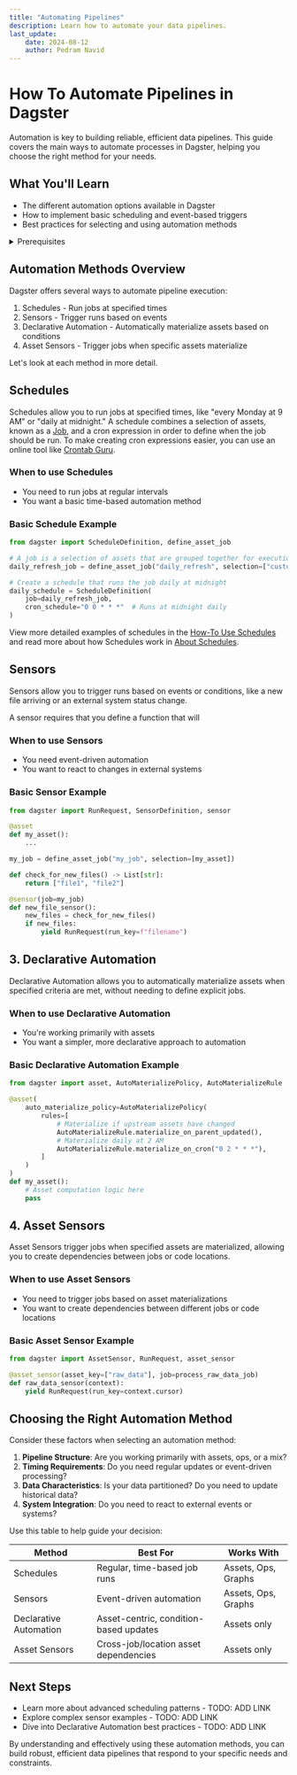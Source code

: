 ```yaml
---
title: "Automating Pipelines"
description: Learn how to automate your data pipelines.
last_update: 
    date: 2024-08-12
    author: Pedram Navid
---
```


# How To Automate Pipelines in Dagster

Automation is key to building reliable, efficient data pipelines. This guide covers the main ways to automate processes in Dagster, helping you choose the right method for your needs.

## What You'll Learn

- The different automation options available in Dagster
- How to implement basic scheduling and event-based triggers  
- Best practices for selecting and using automation methods

<details>
  <summary>Prerequisites</summary>

Before continuing, you should be familiar with:

- [Asset definitions](/concepts/assets)
- [Jobs](/concepts/ops-jobs)

</details>




## Automation Methods Overview

Dagster offers several ways to automate pipeline execution:

1. Schedules - Run jobs at specified times
2. Sensors - Trigger runs based on events
3. Declarative Automation - Automatically materialize assets based on conditions  
4. Asset Sensors - Trigger jobs when specific assets materialize

Let's look at each method in more detail.

## Schedules 

Schedules allow you to run jobs at specified times, like "every Monday at 9 AM" or "daily at midnight."
A schedule combines a selection of assets, known as a [Job](/concepts/ops-jobs), and a cron expression in order to define when the job should be run.
To make creating cron expressions easier, you can use an online tool like [Crontab Guru](https://crontab.guru/).

### When to use Schedules

- You need to run jobs at regular intervals
- You want a basic time-based automation method

### Basic Schedule Example

```python
from dagster import ScheduleDefinition, define_asset_job

# A job is a selection of assets that are grouped together for execution
daily_refresh_job = define_asset_job("daily_refresh", selection=["customer_data", "sales_report"])

# Create a schedule that runs the job daily at midnight
daily_schedule = ScheduleDefinition(
    job=daily_refresh_job,
    cron_schedule="0 0 * * *"  # Runs at midnight daily
)
```

View more detailed examples of schedules in the [How-To Use Schedules](/guides/automation/schedules) 
and read more about how Schedules work in [About Schedules](/concepts/schedules).

## Sensors

Sensors allow you to trigger runs based on events or conditions, like a new file arriving or an external system status change.

A sensor requires that you define a function that will 

### When to use Sensors

- You need event-driven automation
- You want to react to changes in external systems

### Basic Sensor Example 

```python
from dagster import RunRequest, SensorDefinition, sensor

@asset
def my_asset():
    ...

my_job = define_asset_job("my_job", selection=[my_asset])

def check_for_new_files() -> List[str]:
    return ["file1", "file2"]

@sensor(job=my_job)
def new_file_sensor():
    new_files = check_for_new_files()
    if new_files:
        yield RunRequest(run_key=f"filename")

```

## 3. Declarative Automation

Declarative Automation allows you to automatically materialize assets when specified criteria are met, without needing to define explicit jobs.

### When to use Declarative Automation

- You're working primarily with assets
- You want a simpler, more declarative approach to automation

### Basic Declarative Automation Example

```python
from dagster import asset, AutoMaterializePolicy, AutoMaterializeRule

@asset(
    auto_materialize_policy=AutoMaterializePolicy(
        rules=[
            # Materialize if upstream assets have changed
            AutoMaterializeRule.materialize_on_parent_updated(),
            # Materialize daily at 2 AM
            AutoMaterializeRule.materialize_on_cron("0 2 * * *"),
        ]
    )
)
def my_asset():
    # Asset computation logic here
    pass
```

## 4. Asset Sensors

Asset Sensors trigger jobs when specified assets are materialized, allowing you to create dependencies between jobs or code locations.

### When to use Asset Sensors

- You need to trigger jobs based on asset materializations
- You want to create dependencies between different jobs or code locations

### Basic Asset Sensor Example

```python
from dagster import AssetSensor, RunRequest, asset_sensor

@asset_sensor(asset_key=["raw_data"], job=process_raw_data_job)
def raw_data_sensor(context):
    yield RunRequest(run_key=context.cursor)
```

## Choosing the Right Automation Method

Consider these factors when selecting an automation method:

1. **Pipeline Structure**: Are you working primarily with assets, ops, or a mix?
2. **Timing Requirements**: Do you need regular updates or event-driven processing?
3. **Data Characteristics**: Is your data partitioned? Do you need to update historical data?
4. **System Integration**: Do you need to react to external events or systems?

Use this table to help guide your decision:

| Method | Best For | Works With |
|--------|----------|------------|
| Schedules | Regular, time-based job runs | Assets, Ops, Graphs |
| Sensors | Event-driven automation | Assets, Ops, Graphs |
| Declarative Automation | Asset-centric, condition-based updates | Assets only |
| Asset Sensors | Cross-job/location asset dependencies | Assets only |

## Next Steps

- Learn more about advanced scheduling patterns - TODO: ADD LINK
- Explore complex sensor examples - TODO: ADD LINK
- Dive into Declarative Automation best practices - TODO: ADD LINK

By understanding and effectively using these automation methods, you can build robust, efficient data pipelines that respond to your specific needs and constraints.